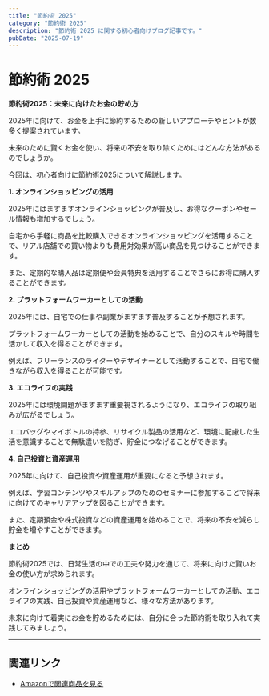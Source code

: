 ```yaml
---
title: "節約術 2025"
category: "節約術 2025"
description: "節約術 2025 に関する初心者向けブログ記事です。"
pubDate: "2025-07-19"
---
```


# 節約術 2025

**節約術2025：未来に向けたお金の貯め方**

2025年に向けて、お金を上手に節約するための新しいアプローチやヒントが数多く提案されています。

未来のために賢くお金を使い、将来の不安を取り除くためにはどんな方法があるのでしょうか。

今回は、初心者向けに節約術2025について解説します。



**1. オンラインショッピングの活用**

2025年にはますますオンラインショッピングが普及し、お得なクーポンやセール情報も増加するでしょう。

自宅から手軽に商品を比較購入できるオンラインショッピングを活用することで、リアル店舗での買い物よりも費用対効果が高い商品を見つけることができます。

また、定期的な購入品は定期便や会員特典を活用することでさらにお得に購入することができます。



**2. プラットフォームワーカーとしての活動**

2025年には、自宅での仕事や副業がますます普及することが予想されます。

プラットフォームワーカーとしての活動を始めることで、自分のスキルや時間を活かして収入を得ることができます。

例えば、フリーランスのライターやデザイナーとして活動することで、自宅で働きながら収入を得ることが可能です。



**3. エコライフの実践**

2025年には環境問題がますます重要視されるようになり、エコライフの取り組みが広がるでしょう。

エコバッグやマイボトルの持参、リサイクル製品の活用など、環境に配慮した生活を意識することで無駄遣いを防ぎ、貯金につなげることができます。



**4. 自己投資と資産運用**

2025年に向けて、自己投資や資産運用が重要になると予想されます。

例えば、学習コンテンツやスキルアップのためのセミナーに参加することで将来に向けてのキャリアアップを図ることができます。

また、定期預金や株式投資などの資産運用を始めることで、将来の不安を減らし貯金を増やすことができます。



**まとめ**

節約術2025では、日常生活の中での工夫や努力を通じて、将来に向けた賢いお金の使い方が求められます。

オンラインショッピングの活用やプラットフォームワーカーとしての活動、エコライフの実践、自己投資や資産運用など、様々な方法があります。

未来に向けて着実にお金を貯めるためには、自分に合った節約術を取り入れて実践してみましょう。



---

## 関連リンク

- [Amazonで関連商品を見る](https://www.amazon.co.jp/s?k=%E7%AF%80%E7%B4%84%E8%A1%93+2025&tag=autowritehubai-22)
